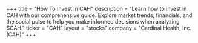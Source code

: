 +++
title = "How To Invest In CAH"
description = "Learn how to invest in CAH with our comprehensive guide. Explore market trends, financials, and the social pulse to help you make informed decisions when analyzing $CAH."
ticker = "CAH"
layout = "stocks"
company = "Cardinal Health, Inc. (CAH)"
+++

